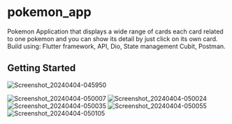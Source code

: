 # pokemon_app

Pokemon Application that displays a wide range of cards each card related to one pokemon and you can show its detail by just click on its own card.
Build using: Flutter framework, API, Dio, State management Cubit, Postman.

## Getting Started


![Screenshot_20240404-045950](https://github.com/Mohamed-Ahmed14/git_flutter_pokemon_app/assets/152717421/37d26db4-bc8b-43c8-9e26-07729f32d90b)


![Screenshot_20240404-050007](https://github.com/Mohamed-Ahmed14/git_flutter_pokemon_app/assets/152717421/40e760d4-2aba-4651-96c3-ecc464ce0198)
![Screenshot_20240404-050024](https://github.com/Mohamed-Ahmed14/git_flutter_pokemon_app/assets/152717421/ab76a27c-2890-435f-bfdd-5008bcef7185)
![Screenshot_20240404-050035](https://github.com/Mohamed-Ahmed14/git_flutter_pokemon_app/assets/152717421/d7f2f5d1-a5c1-4c27-b9b0-90a9fbe62496)
![Screenshot_20240404-050055](https://github.com/Mohamed-Ahmed14/git_flutter_pokemon_app/assets/152717421/5712d804-fb58-4bda-9851-78a87d4e5483)
![Screenshot_20240404-050105](https://github.com/Mohamed-Ahmed14/git_flutter_pokemon_app/assets/152717421/a48d9236-d021-4f50-9426-736ca78b587f)
